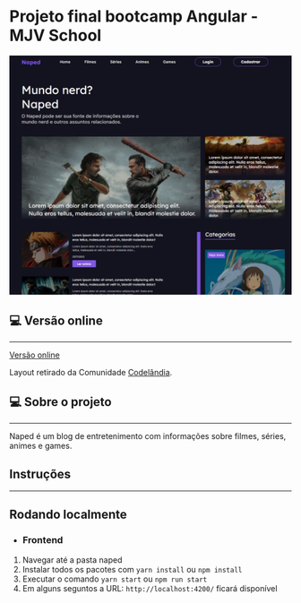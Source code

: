 # Projeto final bootcamp Angular - MJV School

<div align="center">
  <img
    width="768px"
    height="auto"
    alt="Homepage do projeto"
    title="Home do blog"
    src="/naped/src/assets/naped.JPG"
  />
</div>

## 💻 Versão online

---

<a href="https://naped-emarra.vercel.app/home" target="_blank">Versão online</a>

Layout retirado da Comunidade [Codelândia](https://www.figma.com/file/Yb9IBH56g7T1hdIyZ3BMNO/Desafios---Codel%C3%A2ndia?node-id=15409%3A2).

## 💻 Sobre o projeto

---

<p>Naped é um blog de entretenimento com informações sobre filmes, séries, animes e games.</p>


## Instruções

---
## Rodando localmente

* ### Frontend

1. Navegar até a pasta naped
2. Instalar todos os pacotes com `yarn install` ou `npm install`
3. Executar o comando `yarn start` ou `npm run start`
4. Em alguns seguntos a URL: `http://localhost:4200/` ficará disponível
